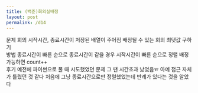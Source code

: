 ```yaml
---
title: (백준)회의실배정
layout: post
permalink: /d14
---
```


문제
    회의 시작시간, 종료시간이 저장된 배열이 주어짐
    배정될 수 있는 회의 최댓값 구하기
<br>
방법
    종료시간이 빠른 순으로
    종료시간이 같을 경우 시작시간이 빠른 순으로 정렬
    배정 가능하면 count++
<br>
후기
    예전에 파이썬으로 풀 때 시도했었던 문제
    그 땐 시간초과 났었음ㅠ
    아예 접근 자체가 틀렸던 것 같다
    처음에 그냥 종료시간으로만 정렬했었는데 반례가 있다는 것을 알았다